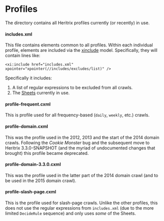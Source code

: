 # Profiles

The directory contains all Heritrix profiles currently (or recently) in use.

#### includes.xml

This file contains elements common to all profiles. Within each individual profile, elements are included via the [xinclude](http://www.w3.org/TR/xinclude/) model. Specifically, they will contain lines like:

    <xi:include href="includes.xml" xpointer="xpointer(//includes/excludes/list)" />

Specifically it includes:

1. A list of regular expressions to be excluded from all crawls.
2. The [Sheets](https://webarchive.jira.com/wiki/display/Heritrix/Sheets) currently in use.

#### profile-frequent.cxml
This is profile used for all frequency-based (`daily`, `weekly`, etc.) crawls.

#### profile-domain.cxml
This was the profile used in the 2012, 2013 and the start of the 2014 domain crawls. Following the _Cookie Monster_ bug and the subsequent move to Heritrix 3.3.0-SNAPSHOT (and the myriad of undocumented changes that brought) this profile became deprecated.

#### profile-domain-3.3.0.cxml
This was the profile used in the latter part of the 2014 domain crawl (and to be used in the 2015 domain crawl).

#### profile-slash-page.cxml
This is the profile used for slash-page crawls. Unlike the other profiles, this does not use the regular expressions from `includes.xml` (due to the more limited `DecideRule` sequence) and only uses _some_ of the Sheets.


